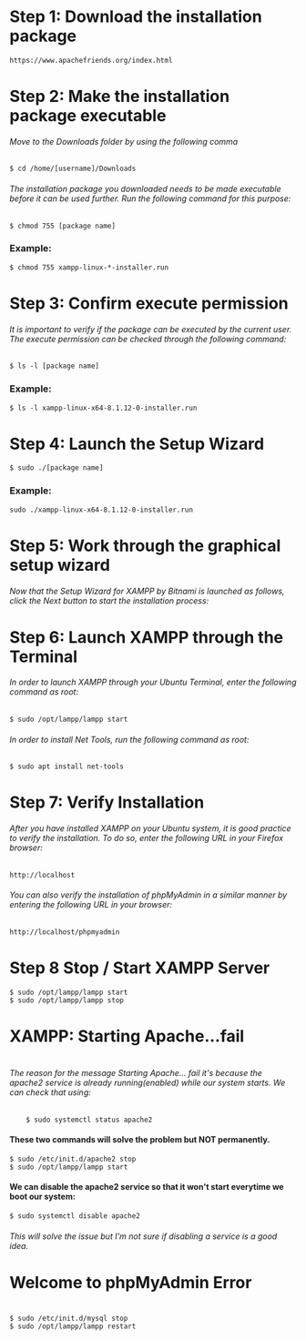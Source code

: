 # Step 1: Download the installation package

    https://www.apachefriends.org/index.html

# Step 2: Make the installation package executable

###### Move to the Downloads folder by using the following comma

    $ cd /home/[username]/Downloads

###### The installation package you downloaded needs to be made executable before it can be used further. Run the following command for this purpose:

    $ chmod 755 [package name]

### Example:

    $ chmod 755 xampp-linux-*-installer.run

# Step 3: Confirm execute permission

###### It is important to verify if the package can be executed by the current user. The execute permission can be checked through the following command:

    $ ls -l [package name]

### Example:

    $ ls -l xampp-linux-x64-8.1.12-0-installer.run

# Step 4: Launch the Setup Wizard

    $ sudo ./[package name]

### Example:

    sudo ./xampp-linux-x64-8.1.12-0-installer.run

# Step 5: Work through the graphical setup wizard

###### Now that the Setup Wizard for XAMPP by Bitnami is launched as follows, click the Next button to start the installation process:

# Step 6: Launch XAMPP through the Terminal

###### In order to launch XAMPP through your Ubuntu Terminal, enter the following command as root:

    $ sudo /opt/lampp/lampp start

###### In order to install Net Tools, run the following command as root:

    $ sudo apt install net-tools

# Step 7: Verify Installation

###### After you have installed XAMPP on your Ubuntu system, it is good practice to verify the installation. To do so, enter the following URL in your Firefox browser:

    http://localhost

###### You can also verify the installation of phpMyAdmin in a similar manner by entering the following URL in your browser:

    http://localhost/phpmyadmin

# Step 8 Stop / Start XAMPP Server

    $ sudo /opt/lampp/lampp start
    $ sudo /opt/lampp/lampp stop

#

# XAMPP: Starting Apache...fail

#

###### The reason for the message Starting Apache... fail it's because the apache2 service is already running(enabled) while our system starts. We can check that using:

        $ sudo systemctl status apache2

#### These two commands will solve the problem but NOT permanently.

    $ sudo /etc/init.d/apache2 stop
    $ sudo /opt/lampp/lampp start

#### We can disable the apache2 service so that it won't start everytime we boot our system:

    $ sudo systemctl disable apache2

###### This will solve the issue but I'm not sure if disabling a service is a good idea.

#

# Welcome to phpMyAdmin Error

#

    $ sudo /etc/init.d/mysql stop
    $ sudo /opt/lampp/lampp restart
